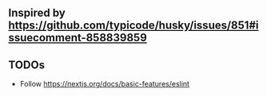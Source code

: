 ## Inspired by https://github.com/typicode/husky/issues/851#issuecomment-858839859

## TODOs
- Follow https://nextjs.org/docs/basic-features/eslint